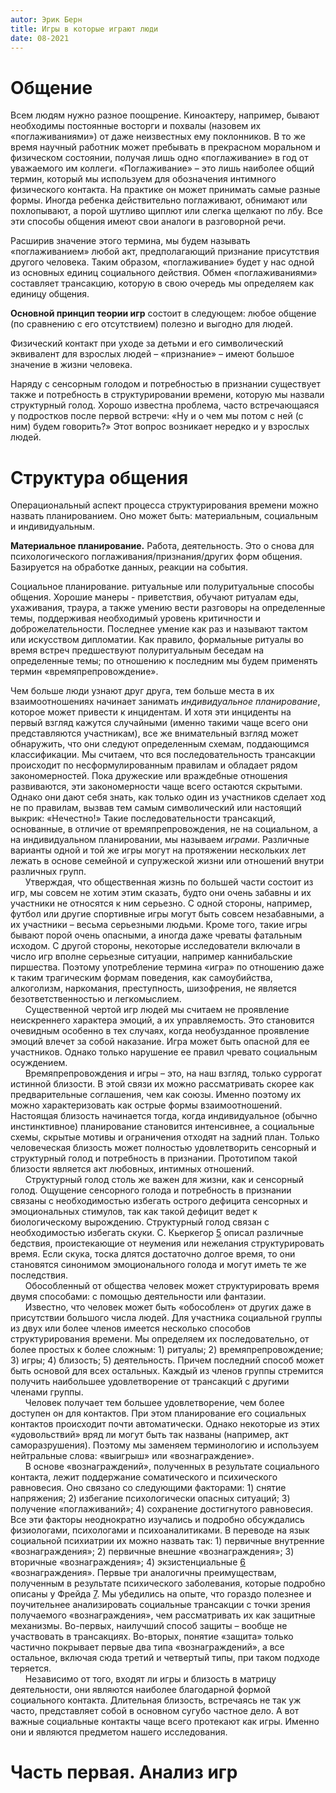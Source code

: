 ```yaml
---
autor: Эрик Берн
title: Игры в которые играют люди
date: 08-2021
---
```

# Общение
Всем людям нужно разное поощрение. Киноактеру, например, бывают необходимы постоянные восторги и похвалы (назовем их «поглаживаниями») от даже неизвестных ему поклонников. В то же время научный работник может пребывать в прекрасном моральном и физическом состоянии, получая лишь одно «поглаживание» в год от уважаемого им коллеги. «Поглаживание» – это лишь наиболее общий термин, который мы используем для обозначения интимного физического контакта. На практике он может принимать самые разные формы. Иногда ребенка действительно поглаживают, обнимают или похлопывают, а порой шутливо щиплют или слегка щелкают по лбу. Все эти способы общения имеют свои аналоги в разговорной речи.

Расширив значение этого термина, мы будем называть «поглаживанием» любой акт, предполагающий признание присутствия другого человека. Таким образом, «поглаживание» будет у нас одной из основных единиц социального действия. Обмен «поглаживаниями» составляет трансакцию, которую в свою очередь мы определяем как единицу общения.

**Основной принцип теории игр** состоит в следующем: любое общение (по сравнению с его отсутствием) полезно и выгодно для людей.

Физический контакт при уходе за детьми и его символический эквивалент для взрослых людей – «признание» – имеют большое значение в жизни человека.

Наряду с сенсорным голодом и потребностью в признании существует также и потребность в структурировании времени, которую мы назвали структурный голод. Хорошо известна проблема, часто встречающаяся у подростков после первой встречи: «Ну и о чем мы потом с ней (с ним) будем говорить?» Этот вопрос возникает нередко и у взрослых людей.

# Структура общения
Операциональный аспект процесса структурирования времени можно назвать планированием. Оно может быть: материальным, социальным и индивидуальным.

**Материальное планирование.**
Работа, деятельность. Это о
снова для психологического поглаживания/признания/других форм общения. Базируется на обработке данных, реакции на события.

Социальное планирование. ритуальные или полуритуальные способы общения. Хорошие манеры - приветствия, обучают ритуалам еды, ухаживания, траура, а также умению вести разговоры на определенные темы, поддерживая необходимый уровень критичности и доброжелательности. Последнее умение как раз и называют тактом или искусством дипломатии.
Как правило, формальные ритуалы во время встреч предшествуют полуритуальным беседам на определенные темы; по отношению к последним мы будем применять термин «времяпрепровождение».



  

Чем больше люди узнают друг друга, тем больше места в их взаимоотношениях начинает занимать _индивидуальное планирование_, которое может привести к инцидентам. И хотя эти инциденты на первый взгляд кажутся случайными (именно такими чаще всего они представляются участникам), все же внимательный взгляд может обнаружить, что они следуют определенным схемам, поддающимся классификации. Мы считаем, что вся последовательность трансакции происходит по несформулированным правилам и обладает рядом закономерностей. Пока дружеские или враждебные отношения развиваются, эти закономерности чаще всего остаются скрытыми. Однако они дают себя знать, как только один из участников сделает ход не по правилам, вызвав тем самым символический или настоящий выкрик: «Нечестно!» Такие последовательности трансакций, основанные, в отличие от времяпрепровождения, не на социальном, а на индивидуальном планировании, мы называем _играми_. Различные варианты одной и той же игры могут на протяжении нескольких лет лежать в основе семейной и супружеской жизни или отношений внутри различных групп.  
      Утверждая, что общественная жизнь по большей части состоит из игр, мы совсем не хотим этим сказать, будто они очень забавны и их участники не относятся к ним серьезно. С одной стороны, например, футбол или другие спортивные игры могут быть совсем незабавными, а их участники – весьма серьезными людьми. Кроме того, такие игры бывают порой очень опасными, а иногда даже чреваты фатальным исходом. С другой стороны, некоторые исследователи включали в число игр вполне серьезные ситуации, например каннибальские пиршества. Поэтому употребление термина «игра» по отношению даже к таким трагическим формам поведения, как самоубийства, алкоголизм, наркомания, преступность, шизофрения, не является безответственностью и легкомыслием.  
      Существенной чертой игр людей мы считаем не проявление неискреннего характера эмоций, а их управляемость. Это становится очевидным особенно в тех случаях, когда необузданное проявление эмоций влечет за собой наказание. Игра может быть опасной для ее участников. Однако только нарушение ее правил чревато социальным осуждением.  
      Времяпрепровождения и игры – это, на наш взгляд, только суррогат истинной близости. В этой связи их можно рассматривать скорее как предварительные соглашения, чем как союзы. Именно поэтому их можно характеризовать как острые формы взаимоотношений. Настоящая близость начинается тогда, когда индивидуальное (обычно инстинктивное) планирование становится интенсивнее, а социальные схемы, скрытые мотивы и ограничения отходят на задний план. Только человеческая близость может полностью удовлетворить сенсорный и структурный голод и потребность в признании. Прототипом такой близости является акт любовных, интимных отношений.  
      Структурный голод столь же важен для жизни, как и сенсорный голод. Ощущение сенсорного голода и потребность в признании связаны с необходимостью избегать острого дефицита сенсорных и эмоциональных стимулов, так как такой дефицит ведет к биологическому вырождению. Структурный голод связан с необходимостью избегать скуки. С. Кьеркегор [5](#FbAutId_5 "Кьеркегор Серен (1813-1855) – датский философ.") описал различные бедствия, проистекающие от неумения или нежелания структурировать время. Если скука, тоска длятся достаточно долгое время, то они становятся синонимом эмоционального голода и могут иметь те же последствия.  
      Обособленный от общества человек может структурировать время двумя способами: с помощью деятельности или фантазии.  
      Известно, что человек может быть «обособлен» от других даже в присутствии большого числа людей. Для участника социальной группы из двух или более членов имеется несколько способов структурирования времени. Мы определяем их последовательно, от более простых к более сложным: 1) ритуалы; 2) времяпрепровождение; 3) игры; 4) близость; 5) деятельность. Причем последний способ может быть основой для всех остальных. Каждый из членов группы стремится получить наибольшее удовлетворение от трансакций с другими членами группы.  
      Человек получает тем большее удовлетворение, чем более доступен он для контактов. При этом планирование его социальных контактов происходит почти автоматически. Однако некоторые из этих «удовольствий» вряд ли могут быть так названы (например, акт саморазрушения). Поэтому мы заменяем терминологию и используем нейтральные слова: «выигрыш» или «вознаграждение».  
      В основе «вознаграждений», полученных в результате социального контакта, лежит поддержание соматического и психического равновесия. Оно связано со следующими факторами: 1) снятие напряжения; 2) избегание психологически опасных ситуаций; 3) получение «поглаживаний»; 4) сохранение достигнутого равновесия. Все эти факторы неоднократно изучались и подробно обсуждались физиологами, психологами и психоаналитиками. В переводе на язык социальной психиатрии их можно назвать так: 1) первичные внутренние «вознаграждения»; 2) первичные внешние «вознаграждения»; 3) вторичные «вознаграждения»; 4) экзистенциальные [6](#FbAutId_6 "Экзистенциальный (позднелат. exsistentia – существование) – употребляя этот термин, автор имеет в виду жизненную позицию пациента.") «вознаграждения». Первые три аналогичны преимуществам, полученным в результате психического заболевания, которые подробно описаны у Фрейда [7](#FbAutId_7 "Фрейд, Зигмунд (1856-1939) – австрийский врач– психиатр и психолог – основатель психоанализа."). Мы убедились на опыте, что гораздо полезнее и поучительнее анализировать социальные трансакции с точки зрения получаемого «вознаграждения», чем рассматривать их как защитные механизмы. Во-первых, наилучший способ защиты – вообще не участвовать в трансакциях. Во-вторых, понятие «защита» только частично покрывает первые два типа «вознаграждений», а все остальное, включая сюда третий и четвертый типы, при таком подходе теряется.  
      Независимо от того, входят ли игры и близость в матрицу деятельности, они являются наиболее благодарной формой социального контакта. Длительная близость, встречаясь не так уж часто, представляет собой в основном сугубо частное дело. А вот важные социальные контакты чаще всего протекают как игры. Именно они и являются предметом нашего исследования.
	  
	  
  

# Часть первая. Анализ игр